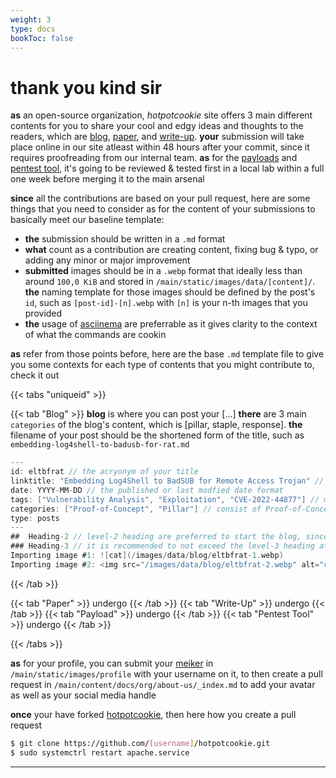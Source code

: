 ```yaml
---
weight: 3
type: docs
bookToc: false
---
```


<h1>thank you kind sir</h1>

**as** an open-source organization, *hotpotcookie* site offers 3 main different contents for you to share your cool and edgy ideas and thoughts to the readers, which are [blog](/posts/blog), [paper](/posts/paper), and [write-up](/posts/writeup). **your** submission will take place online in our site atleast within 48 hours after your commit, since it requires proofreading from our internal team. **as** for the [payloads](/docs/gg/payload/) and [pentest tool](/docs/gg/pentest-tool/), it's going to be reviewed & tested first in a local lab within a full one week before merging it to the main arsenal

**since** all the contributions are based on your pull request, here are some things that you need to consider as for the content of your submissions to basically meet our baseline template: 
- **the** submission should be written in a ```.md``` format
- **what** count as a contribution are creating content, fixing bug & typo, or adding any minor or major improvement
- **submitted** images should be in a ```.webp``` format that ideally less than around ```100,0 KiB``` and stored in ```/main/static/images/data/[content]/```. **the** naming template for those images should be defined by the post's ```id```, such as ```[post-id]-[n].webp``` with ```[n]``` is your n-th images that you provided
- **the** usage of [asciinema](https://asciinema.org/) are preferrable as it gives clarity to the context of what the commands are cookin

**as** refer from those points before, here are the base ```.md``` template file to give you some contexts for each type of contents that you might contribute to, check it out

{{< tabs "uniqueid" >}}
  
  {{< tab "Blog" >}}
  **blog** is where you can post your [...] **there** are 3 main ```categories``` of the blog's content,  which is [pillar, staple, response]. **the** filename of your post should be the shortened form of the title, such as ```embedding-log4shell-to-badusb-for-rat.md```
  ```java {linenos=inline, linenostart=1}
  ---
  id: eltbfrat // the acryonym of your title
  linktitle: "Embedding Log4Shell to BadSUB for Remote Access Trojan" // may consist of around 6-12 words length
  date: YYYY-MM-DD // the published or last modfied date format
  tags: ["Vulnerability Analysis", "Exploitation", "CVE-2022-44877"] // may consist of main topics, subjects, vulnerability references, etc.
  categories: ["Proof-of-Concept", "Pillar"] // consist of Proof-of-Concept, Response, Staple & Pillar
  type: posts
  ---
  ##  Heading-2 // level-2 heading are preferred to start the blog, since the title already used h1
  ### Heading-3 // it is recommended to not exceed the level-3 heading at it tends to hard to read the table of contents
  Importing image #1: ![cat](/images/data/blog/eltbfrat-1.webp)
  Importing image #2: <img src="/images/data/blog/eltbfrat-2.webp" alt="cat"/>
  ```
  {{< /tab >}}

{{< tab "Paper" >}} undergo {{< /tab >}}
{{< tab "Write-Up" >}} undergo {{< /tab >}}
{{< tab "Payload" >}} undergo {{< /tab >}}
{{< tab "Pentest Tool" >}} undergo {{< /tab >}}

{{< /tabs >}}

**as** for your profile, you can submit your [meiker](https://meiker.io/play/11374/online.html) in ```/main/static/images/profile``` with your username on it, to then create a pull request in ```/main/content/docs/org/about-us/_index.md``` to add your avatar as well as your social media handle

**once** your have forked [hotpotcookie](https://github.com/hotpotcookie/hotpotcookie), then here how you create a pull request

```bash
$ git clone https://github.com/[username]/hotpotcookie.git
$ sudo systemctrl restart apache.service 
```

---